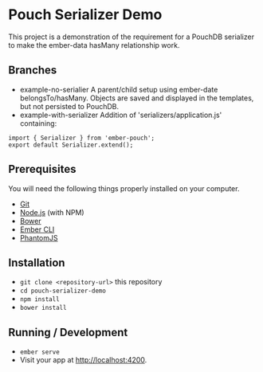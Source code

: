 # Pouch Serializer Demo

This project is a demonstration of the requirement for a PouchDB serializer
to make the ember-data hasMany relationship work.

## Branches

* example-no-serialier
A parent/child setup using ember-date belongsTo/hasMany. Objects are saved
and displayed in the templates, but not persisted to PouchDB.
* example-with-serializer
Addition of 'serializers/application.js' containing:
```
import { Serializer } from 'ember-pouch';
export default Serializer.extend();
```

## Prerequisites

You will need the following things properly installed on your computer.

* [Git](http://git-scm.com/)
* [Node.js](http://nodejs.org/) (with NPM)
* [Bower](http://bower.io/)
* [Ember CLI](http://ember-cli.com/)
* [PhantomJS](http://phantomjs.org/)

## Installation

* `git clone <repository-url>` this repository
* `cd pouch-serializer-demo`
* `npm install`
* `bower install`

## Running / Development

* `ember serve`
* Visit your app at [http://localhost:4200](http://localhost:4200).
